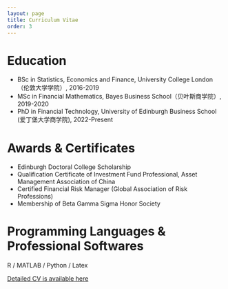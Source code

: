 ```yaml
---
layout: page
title: Curriculum Vitae
order: 3
---
```


Education
======

* BSc in Statistics, Economics and Finance, University College London（伦敦大学学院）, 2016-2019
* MSc in Financial Mathematics, Bayes Business School（贝叶斯商学院）, 2019-2020
* PhD in Financial Technology, University of Edinburgh Business School (爱丁堡大学商学院), 2022-Present

Awards & Certificates
======

* Edinburgh Doctoral College Scholarship
* Qualification Certificate of Investment Fund Professional, Asset Management Association of China
* Certified Financial Risk Manager (Global Association of Risk Professions)
* Membership of Beta Gamma Sigma Honor Society

Programming Languages & Professional Softwares
======

R / MATLAB / Python / Latex







[Detailed CV is available here](https://docs.qq.com/pdf/DSU5wdXRPcW5aVk5T)
